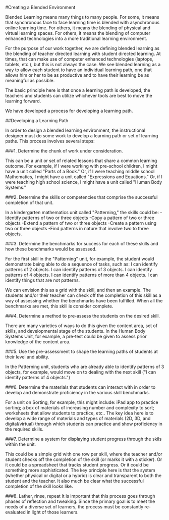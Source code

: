 #Creating a Blended Environment

Blended Learning means many things to many people. For some, it means that synchronous face to face learning time is blended with asynchronous online learning time. For others, it means the blending of physical and virtual learning spaces. For others, it means the blending of computer enhanced technologies into a more traditional learning environment.

For the purpose of our work together, we are defining blended learning as the blending of teacher directed learning with student directed learning. At times, that can make use of computer enhanced technologies (laptops, tablets, etc.), but this is not always the case. We see blended learning as a way to allow each student to have an individual learning path, one that allows him or her to be as productive and to have their learning be as meaningful as possible.

The basic principle here is that once a learning path is developed, the teachers and students can utilize whichever tools are best to move the learning forward.

We have developed a process for developing a learning path.

##Developing a Learning Path

In order to design a blended learning environment, the instructional designer must do some work to develop a learning path or set of learning paths. This process involves several steps:

###1. Determine the chunk of work under consideration. 

This can be a unit or set of related lessons that share a common learning outcome. For example, if I were working with pre-school children, I might have a unit called "Parts of a Book." Or, if I were teaching middle school Mathematics, I might have a unit called "Expressions and Equations." Or, if I were teaching high school science, I might have a unit called "Human Body Systems."

###2. Determine the skills or competencies that comprise the successful completion of that unit. 

In a kindergarten mathematics unit called "Patterning," the skills could be:
-Identify patterns of two or three objects
-Copy a pattern of two or three objects
-Extend a pattern of two or three objects
-Create a pattern using two or three objects
-Find patterns in nature that involve two to three objects.

###3. Determine the benchmarks for success for each of these skills and how these benchmarks would be assessed. 

For the first skill in the "Patterning" unit, for example, the student would demonstrate being able to do a sequence of tasks, such as:
I can identify patterns of 2 objects.
I can identify patterns of 3 objects.
I can identify patterns of 4 objects.
I can identify patterns of more than 4 objects.
I can identify things that are not patterns.

We can envision this as a grid with the skill, and then an example. The students and/or their teacher can check off the completion of this skill as a way of assessing whether the benchmarks have been fulfilled. When all the benchmarks are met, this skill is consider complete.

###4. Determine a method to pre-assess the students on the desired skill. 

There are many varieties of ways to do this given the content area, set of skills, and developmental stage of the students. In the Human Body Systems Unit, for example, a pre-test could be given to assess prior knowledge of the content area.

###5. Use the pre-assessment to shape the learning paths of students at their level and ability. 

In the Patterning unit, students who are already able to identify patterns of 3 objects, for example, would move on to dealing with the next skill ("I can identify patterns of 4 objects.")

###6. Determine the materials that students can interact with in order to develop and demonstrate proficiency in the various skill benchmarks. 

For a unit on Sorting, for example, this might include: iPad app to practice sorting; a box of materials of increasing number and complexity to sort; worksheets that allow students to practice, etc.. 
    The key idea here is to develop a wide range of materials and types of materials (2D, 3D, and digital/virtual) through which students can practice and show proficiency in the required skills. 
    
###7. Determine a system for displaying student progress through the skils within the unit. 

This could be a simple grid with one row per skill, where the teacher and/or student checks off the completion of the skill (or marks it with a sticker). Or it could be a spreadsheet that tracks student progress. Or it could be something more sophisticated. 
    The key principle here is that the system (whether physical or digital or a hybrid) is clear and transparent to both the student and the teacher. It also much be clear what the successful completion of the skill looks like.
    
###8. Lather, rinse, repeat
It is important that this process goes through phases of reflection and tweaking. Since the primary goal is to meet the needs of a diverse set of learners, the process must be constantly re-evaluated in light of those learners.

